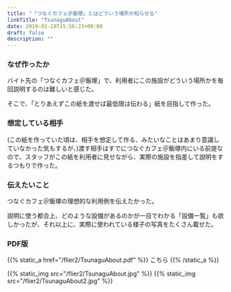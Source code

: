 ```yaml
---
title: "「つなぐカフェ＠飯塚」とはどういう場所か知らせる"
linkTitle: "TsunaguAbout"
date: 2019-02-10T15:56:23+09:00
draft: false
description: ""
---
```


### なぜ作ったか
バイト先の「つなぐカフェ＠飯塚」で、利用者にこの施設がどういう場所かを毎回説明するのは難しいと感じた。

そこで、「とりあえずこの紙を渡せば最低限は伝わる」紙を目指して作った。

### 想定している相手
(この紙を作っていた頃は、相手を想定して作る、みたいなことはあまり意識していなかった気もするが、)渡す相手はすでにつなぐカフェ＠飯塚内にいる前提なので、スタッフがこの紙を利用者に見せながら、実際の施設を指差して説明をするつもりで作った。

### 伝えたいこと
つなぐカフェ＠飯塚の理想的な利用例を伝えたかった。

説明に使う都合上、どのような設備があるのかが一目でわかる「設備一覧」も欲しかったが、それ以上に、実際に使われている様子の写真をたくさん載せた。

### PDF版
{{% static_a href="/flier2/TsunaguAbout.pdf" %}} こちら {{% /static_a %}}

{{% static_img src="/flier2/TsunaguAbout.jpg" %}}
{{% static_img src="/flier2/TsunaguAbout2.jpg" %}}
